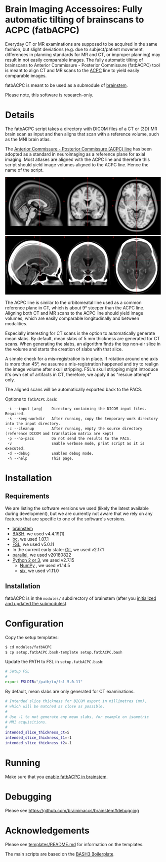 # Brain Imaging Accessoires: Fully automatic tilting of brainscans to ACPC (fatbACPC)

Everyday CT or MR examinations are supposed to be acquired in the same fashion, but slight deviations (e.g. due to subject/patient movement, differences in planning standards for MR and CT, or improper planning) may result in not easily comparable images. The fully automatic tilting of brainscans to Anterior Commissure - Posterior Commissure (fatbACPC) tool is meant to align CT and MR scans to the [ACPC](https://radiopaedia.org/articles/anterior-commissure-posterior-commissure-line) line to yield easily comparable images.

fatbACPC is meant to be used as a submodule of [brainstem](https://github.com/brainimaccs/brainstem).

Please note, this software is research-only.

# Details

The fatbACPC script takes a directory with DICOM files of a CT or (3D) MR brain scan as input and then aligns that scan with a reference volume, such as the MNI brain atlas.

The [Anterior Commissure - Posterior Commissure (ACPC) line](https://radiopaedia.org/articles/anterior-commissure-posterior-commissure-line) has been adopted as a standard in neuroimaging as a reference plane for axial imaging. Most atlases are aligned with the ACPC line and therefore this script should yield image volumes aligned to the ACPC line. Hence the name of the script.

![Screenshot of the MNI ICBM 2009c Nonlinear Symmetric T1 template highlighting the ACPC line](img/mni_icbm152_t1_tal_nlin_asym_09c_acpc.png "Screenshot of the MNI ICBM 2009c Nonlinear Symmetric T1 template highlighting the ACPC line")
![Screenshot of the CT template from the Clinical toolbox for SPM 8/2014 highlighting the ACPC line](img/scct_unsmooth_acpc.png "Screenshot of the CT template from the Clinical toolbox for SPM 8/2014 highlighting the ACPC line")

The ACPC line is similar to the orbitomeatal line used as a common reference plane in CT, which is about 9° steeper than the ACPC line. Aligning both CT and MR scans to the ACPC line should yield image volumes, which are easily comparable longitudinally and between modalities.

Especially interesting for CT scans is the option to automatically generate mean slabs. By default, mean slabs of 5 mm thickness are generated for CT scans. When generating the slabs, an algorithm finds the top non-air slice in the volume and starts the creation of slabs with that slice.

A simple check for a mis-registration is in place. If rotation around one axis is more than 45°, we assume a mis-registration happened and try to realign the image volume after skull stripping. FSL's skull stripping might introduce it's own set of artifacts in CT, therefore, we apply it as "rescue attempt" only.

The aligned scans will be automatically exported back to the PACS.

Options to `fatbACPC.bash`:

```
 -i --input [arg]    Directory containing the DICOM input files. Required.
 -k --keep-workdir   After running, copy the temporary work directory into the input directory.
 -c --cleanup        After running, empty the source directory (reference DICOM and translation matrix are kept)
 -p --no-pacs        Do not send the results to the PACS.
 -v                  Enable verbose mode, print script as it is executed.
 -d --debug          Enables debug mode.
 -h --help           This page.
```

# Installation

## Requirements

We are listing the software versions we used (likely the latest available during development), but we are currently not aware that we rely on any features that are specific to one of the software's versions.

* [brainstem](https://github.com/brainimaccs/brainstem)
* [BASH](https://www.gnu.org/software/bash/), we used v4.4.19(1)
* [bc](https://www.gnu.org/software/bc/), we used 1.07.1
* [FSL](https://fsl.fmrib.ox.ac.uk/), we used v5.0.11
* In the current early state: [Git](https://git-scm.com), we used v2.17.1
* [parallel](https://www.gnu.org/software/parallel/), we used v20180822
* [Python 2 or 3](https://www.python.org), we used v2.7.15
  * [NumPy](http://www.numpy.org) , we used v1.14.5
  * [six](https://pypi.org/project/six/), we used v1.11.0

## Installation

fatbACPC is in the `modules/` subdirectory of brainstem (after you [initialized and updated the submodules](https://github.com/brainimaccs/brainstem#installation)).

# Configuration

Copy the setup templates:

```bash
$ cd modules/fatbACPC
$ cp setup.fatbACPC.bash-template setup.fatbACPC.bash
```

Update the PATH to FSL in `setup.fatbACPC.bash`:

```bash
# Setup FSL
#
export FSLDIR="/path/to/fsl-5.0.11"
```

By default, mean slabs are only generated for CT examinations.

```bash
# Intended slice thickness for DICOM export in millimetres (mm),
# which will be matched as close as possible.
#
# Use -1 to not generate any mean slabs, for example on isometric
# MRI acquisitions.
#
intended_slice_thickness_ct=5
intended_slice_thickness_t1=-1
intended_slice_thickness_t2=-1
```

# Running

Make sure that you [enable fatbACPC in brainstem](https://github.com/brainimaccs/brainstem#assign-jobs-to-queue).

# Debugging

Please see https://github.com/brainimaccs/brainstem#debugging

# Acknowledgements

Please see [templates/README.md](https://github.com/brainimaccs/fatbACPC/blob/master/templates/README.md) for information on the templates.

The main scripts are based on the [BASH3 Boilerplate](http://bash3boilerplate.sh).
